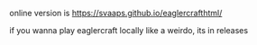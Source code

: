 online version is https://svaaps.github.io/eaglercrafthtml/

if you wanna play eaglercraft locally like a weirdo, its in releases

